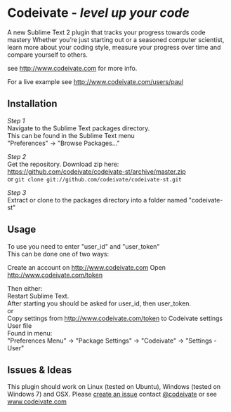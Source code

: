 Codeivate - _level up your code_
============

A new Sublime Text 2 plugin that tracks your progress towards code mastery
Whether you’re just starting out or a seasoned computer scientist, learn more about
your coding style, measure your progress over time and compare yourself to others.   

see http://www.codeivate.com for more info. 


For a live example see http://www.codeivate.com/users/paul


## Installation

_Step 1_  
Navigate to the Sublime Text packages directory.   
This can be found in the Sublime Text menu  
"Preferences" -> "Browse Packages..."

_Step 2_  
Get the repository. 
Download zip here: https://github.com/codeivate/codeivate-st/archive/master.zip   
or 
`git clone git://github.com/codeivate/codeivate-st.git`  

_Step 3_  
Extract or clone to the packages directory into a folder named "codeivate-st"  


## Usage

To use you need to enter "user_id" and "user_token"   
This can be done one of two ways:  

Create an account on http://www.codeivate.com 
Open http://www.codeivate.com/token  

Then either:  
Restart Sublime Text.   
After starting you should be asked for user_id, then user_token.  
or  
Copy settings from http://www.codeivate.com/token to Codeivate settings User file  
Found in menu:  
"Preferences Menu" -> "Package Settings" -> "Codeivate" -> "Settings - User"     

## Issues & Ideas

This plugin should work on Linux (tested on Ubuntu), Windows (tested on Windows 7) and OSX.
Please [create an issue](https://github.com/codeivate/codeivate-st/issues) contact [@codeivate](http://twitter.com/codeivate)
or see www.codeivate.com





